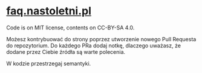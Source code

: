 # [faq.nastoletni.pl](http://faq.nastoletni.pl)

Code is on MIT license, contents on CC-BY-SA 4.0.

Możesz kontrybuować do strony poprzez utworzenie nowego Pull Requesta do repozytorium. Do każdego PRa dodaj notkę, dlaczego uważasz, że dodane przez Ciebie źródła są warte polecenia.

W kodzie przestrzegaj semantyki.
